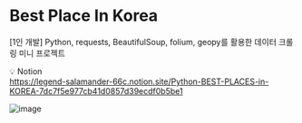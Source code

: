 # Best Place In Korea
[1인 개발] Python, requests, BeautifulSoup, folium, geopy를 활용한 데이터 크롤링 미니 프로젝트 <br>

💡 Notion <br>
https://legend-salamander-66c.notion.site/Python-BEST-PLACES-in-KOREA-7dc7f5e977cb41d0857d39ecdf0b5be1


![image](https://user-images.githubusercontent.com/66910643/145706838-cc8924b8-5807-4b8f-94da-0743573de5d7.png)
